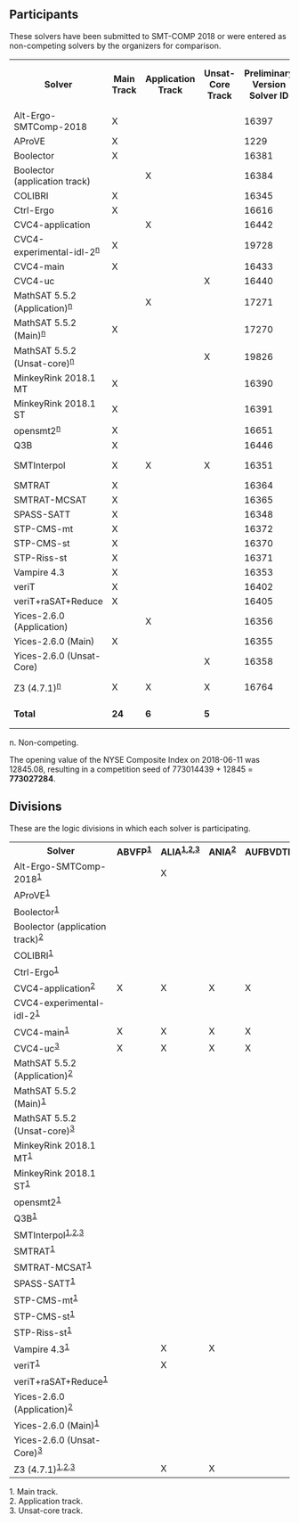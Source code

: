 ## Participants

<p>These solvers have been submitted to SMT-COMP 2018 or were entered
  as non-competing solvers by the organizers for comparison.</p>

<table>
  <tr>
   <th class="center">Solver</th>
   <th class="center">Main Track</th>
   <th class="center">Application Track</th>
   <th class="center">Unsat-Core Track</th>
   <th class="center">Preliminary Version Solver ID</th>
   <th class="center">Final Version Solver ID</th>
   <th class="center">Seed</th>
   <th class="center">System Description</th>
   <th class="center">Contact</th>
  </tr>
  <tr>
   <td>Alt-Ergo-SMTComp-2018</td>
   <td class="center">X</td>
   <td class="center"></td>
   <td class="center"></td>
   <td class="right">16397</td>
   <td class="right">19737</td>
   <td class="right">18</td>
   <td class="right"></td>
   <td class="right">Albin Coquereau (<a href="mailto:coquereau.a@gmail.com">coquereau.a@gmail.com</a>)</td>
  </tr>
  <tr>
   <td>AProVE</td>
   <td class="center">X</td>
   <td class="center"></td>
   <td class="center"></td>
   <td class="right">1229</td>
   <td class="right"></td>
   <td class="right">3945321</td>
   <td class="right"></td>
   <td class="right">Carsten Fuhs (<a href="mailto:carsten@dcs.bbk.ac.uk">carsten@dcs.bbk.ac.uk</a>)</td>
  </tr>
  <tr>
   <td>Boolector</td>
   <td class="center">X</td>
   <td class="center"></td>
   <td class="center"></td>
   <td class="right">16381</td>
   <td class="right">19729</td>
   <td class="right">42</td>
   <td class="right"><a href="system-descriptions/Boolector.pdf">Boolector</a></td>
   <td class="right">Mathias Preiner (<a href="mailto:mathias.preiner@gmail.com">mathias.preiner@gmail.com</a>)</td>
  </tr>
  <tr>
   <td>Boolector (application track)</td>
   <td class="center"></td>
   <td class="center">X</td>
   <td class="center"></td>
   <td class="right">16384</td>
   <td class="right">19730</td>
   <td class="right">42</td>
   <td class="right"><a href="system-descriptions/Boolector.pdf">Boolector</a></td>
   <td class="right">Mathias Preiner (<a href="mailto:mathias.preiner@gmail.com">mathias.preiner@gmail.com</a>)</td>
  </tr>
  <tr>
   <td>COLIBRI</td>
   <td class="center">X</td>
   <td class="center"></td>
   <td class="center"></td>
   <td class="right">16345</td>
   <td class="right">19761</td>
   <td class="right">2187327402</td>
   <td class="right"><a href="system-descriptions/COLIBRI.pdf">COLIBRI</a></td>
   <td class="right">Fran&ccedil;ois Bobot (<a href="mailto:francois.bobot@cea.fr">francois.bobot@cea.fr</a>)</td>
  </tr>
  <tr>
   <td>Ctrl-Ergo</td>
   <td class="center">X</td>
   <td class="center"></td>
   <td class="center"></td>
   <td class="right">16616</td>
   <td class="right">19738</td>
   <td class="right">16</td>
   <td class="right"></td>
   <td class="right">Mohamed Iguernlala (<a href="mailto:iguer.pro@gmail.com">iguer.pro@gmail.com</a>)</td>
  </tr>
  <tr>
   <td>CVC4-application</td>
   <td class="center"></td>
   <td class="center">X</td>
   <td class="center"></td>
   <td class="right">16442</td>
   <td class="right">19756</td>
   <td class="right">1337</td>
   <td class="right"><a href="system-descriptions/CVC4.pdf">CVC4</a></td>
   <td class="right">Andres N&ouml;tzli (<a href="mailto:noetzli@stanford.edu">noetzli@stanford.edu</a>)</td>
  </tr>
  <tr class="non-competing-grey">
   <td>CVC4-experimental-idl-2<sup><a href="#fnn">n</a></sup></td>
   <td class="center">X</td>
   <td class="center"></td>
   <td class="center"></td>
   <td class="right">19728</td>
   <td class="right"></td>
   <td class="right">&mdash;</td>
   <td class="right"><a href="system-descriptions/CVC4.pdf">CVC4</a></td>
   <td class="right">Duligur Ibeling (<a href="mailto:duligur@gmail.com">duligur@gmail.com</a>)</td>
  </tr>
  <tr>
   <td>CVC4-main</td>
   <td class="center">X</td>
   <td class="center"></td>
   <td class="center"></td>
   <td class="right">16433</td>
   <td class="right">19757</td>
   <td class="right">1337</td>
   <td class="right"><a href="system-descriptions/CVC4.pdf">CVC4</a></td>
   <td class="right">Andres N&ouml;tzli (<a href="mailto:noetzli@stanford.edu">noetzli@stanford.edu</a>)</td>
  </tr>
  <tr>
   <td>CVC4-uc</td>
   <td class="center"></td>
   <td class="center"></td>
   <td class="center">X</td>
   <td class="right">16440</td>
   <td class="right">19758</td>
   <td class="right">1337</td>
   <td class="right"><a href="system-descriptions/CVC4.pdf">CVC4</a></td>
   <td class="right">Andres N&ouml;tzli (<a href="mailto:noetzli@stanford.edu">noetzli@stanford.edu</a>)</td>
  </tr>
  <tr class="non-competing-grey">
   <td>MathSAT 5.5.2 (Application)<sup><a href="#fnn">n</a></sup></td>
   <td class="center"></td>
   <td class="center">X</td>
   <td class="center"></td>
   <td class="right">17271</td>
   <td class="right"></td>
   <td class="right">&mdash;</td>
   <td class="right"></td>
   <td class="right"><a href="http://mathsat.fbk.eu/download.php?file=mathsat-5.5.2-linux-x86_64.tar.gz">http://mathsat.fbk.eu/download.php?file=mathsat-5.5.2-linux-x86_64.tar.gz</a></td>
  </tr>
  <tr class="non-competing-grey">
   <td>MathSAT 5.5.2 (Main)<sup><a href="#fnn">n</a></sup></td>
   <td class="center">X</td>
   <td class="center"></td>
   <td class="center"></td>
   <td class="right">17270</td>
   <td class="right"></td>
   <td class="right">&mdash;</td>
   <td class="right"></td>
   <td class="right"><a href="http://mathsat.fbk.eu/download.php?file=mathsat-5.5.2-linux-x86_64.tar.gz">http://mathsat.fbk.eu/download.php?file=mathsat-5.5.2-linux-x86_64.tar.gz</a></td>
  </tr>
  <tr class="non-competing-grey">
   <td>MathSAT 5.5.2 (Unsat-core)<sup><a href="#fnn">n</a></sup></td>
   <td class="center"></td>
   <td class="center"></td>
   <td class="center">X</td>
   <td class="right">19826</td>
   <td class="right"></td>
   <td class="right">&mdash;</td>
   <td class="right"></td>
   <td class="right"><a href="http://mathsat.fbk.eu/download.php?file=mathsat-5.5.2-linux-x86_64.tar.gz">http://mathsat.fbk.eu/download.php?file=mathsat-5.5.2-linux-x86_64.tar.gz</a></td>
  </tr>
  <tr>
   <td>MinkeyRink 2018.1 MT</td>
   <td class="center">X</td>
   <td class="center"></td>
   <td class="center"></td>
   <td class="right">16390</td>
   <td class="right">19683</td>
   <td class="right">24234</td>
   <td class="right"></td>
   <td class="right">Trevor Hansen (<a href="mailto:trev_Abroad@yahoo.com">trev_Abroad@yahoo.com</a>)</td>
  </tr>
  <tr>
   <td>MinkeyRink 2018.1 ST</td>
   <td class="center">X</td>
   <td class="center"></td>
   <td class="center"></td>
   <td class="right">16391</td>
   <td class="right">19684</td>
   <td class="right">325559</td>
   <td class="right"></td>
   <td class="right">Trevor Hansen (<a href="mailto:trev_Abroad@yahoo.com">trev_Abroad@yahoo.com</a>)</td>
  </tr>
  <tr class="non-competing-grey">
   <td>opensmt2<sup><a href="#fnn">n</a></sup></td>
   <td class="center">X</td>
   <td class="center"></td>
   <td class="center"></td>
   <td class="right">16651</td>
   <td class="right">19938</td>
   <td class="right">&mdash;</td>
   <td class="right"></td>
   <td class="right">Antti Hyv&auml;rinen (<a href="mailto:antti.hyvarinen@gmail.com">antti.hyvarinen@gmail.com</a>)</td>
  </tr>
  <tr>
   <td>Q3B</td>
   <td class="center">X</td>
   <td class="center"></td>
   <td class="center"></td>
   <td class="right">16446</td>
   <td class="right">19702</td>
   <td class="right">8027210</td>
   <td class="right"></td>
   <td class="right">Martin Jonas (<a href="mailto:martin.jonas@mail.muni.cz">martin.jonas@mail.muni.cz</a>)</td>
  </tr>
  <tr>
   <td>SMTInterpol</td>
   <td class="center">X</td>
   <td class="center">X</td>
   <td class="center">X</td>
   <td class="right">16351</td>
   <td class="right"></td>
   <td class="right">716484617</td>
   <td class="right"><a href="system-descriptions/SMTInterpol.pdf">SMTInterpol</a></td>
   <td class="right">Jochen Hoenicke (<a href="mailto:hoenicke@informatik.uni-freiburg.de">hoenicke@informatik.uni-freiburg.de</a>)</td>
  </tr>
  <tr>
   <td>SMTRAT</td>
   <td class="center">X</td>
   <td class="center"></td>
   <td class="center"></td>
   <td class="right">16364</td>
   <td class="right">19694</td>
   <td class="right">12345</td>
   <td class="right"><a href="system-descriptions/SMTRAT.pdf">SMTRAT</a></td>
   <td class="right">Gereon Kremer (<a href="mailto:gereon.kremer@cs.rwth-aachen.de">gereon.kremer@cs.rwth-aachen.de</a>)</td>
  </tr>
  <tr>
   <td>SMTRAT-MCSAT</td>
   <td class="center">X</td>
   <td class="center"></td>
   <td class="center"></td>
   <td class="right">16365</td>
   <td class="right">19631</td>
   <td class="right">12345</td>
   <td class="right"><a href="system-descriptions/SMTRAT.pdf">SMTRAT</a></td>
   <td class="right">Gereon Kremer (<a href="mailto:gereon.kremer@cs.rwth-aachen.de">gereon.kremer@cs.rwth-aachen.de</a>)</td>
  </tr>
  <tr>
   <td>SPASS-SATT</td>
   <td class="center">X</td>
   <td class="center"></td>
   <td class="center"></td>
   <td class="right">16348</td>
   <td class="right">19632</td>
   <td class="right">42</td>
   <td class="right"></td>
   <td class="right">Martin Bromberger (<a href="mailto:mbromber@mpi-inf.mpg.de">mbromber@mpi-inf.mpg.de</a>)</td>
  </tr>
  <tr>
   <td>STP-CMS-mt</td>
   <td class="center">X</td>
   <td class="center"></td>
   <td class="center"></td>
   <td class="right">16372</td>
   <td class="right">19624</td>
   <td class="right">2015</td>
   <td class="right"><a href="system-descriptions/STP.pdf">STP</a></td>
   <td class="right">Norbert Manthey (<a href="mailto:nmanthey@conp-solutions.com">nmanthey@conp-solutions.com</a>)</td>
  </tr>
  <tr>
   <td>STP-CMS-st</td>
   <td class="center">X</td>
   <td class="center"></td>
   <td class="center"></td>
   <td class="right">16370</td>
   <td class="right">19622</td>
   <td class="right">5</td>
   <td class="right"><a href="system-descriptions/STP.pdf">STP</a></td>
   <td class="right">Norbert Manthey (<a href="mailto:nmanthey@conp-solutions.com">nmanthey@conp-solutions.com</a>)</td>
  </tr>
  <tr>
   <td>STP-Riss-st</td>
   <td class="center">X</td>
   <td class="center"></td>
   <td class="center"></td>
   <td class="right">16371</td>
   <td class="right">19623</td>
   <td class="right">3</td>
   <td class="right"><a href="system-descriptions/STP.pdf">STP</a></td>
   <td class="right">Norbert Manthey (<a href="mailto:nmanthey@conp-solutions.com">nmanthey@conp-solutions.com</a>)</td>
  </tr>
  <tr>
   <td>Vampire 4.3</td>
   <td class="center">X</td>
   <td class="center"></td>
   <td class="center"></td>
   <td class="right">16353</td>
   <td class="right">19759</td>
   <td class="right">86</td>
   <td class="right"></td>
   <td class="right">Giles Reger (<a href="mailto:giles.reger@manchester.ac.uk">giles.reger@manchester.ac.uk</a>)</td>
  </tr>
  <tr>
   <td>veriT</td>
   <td class="center">X</td>
   <td class="center"></td>
   <td class="center"></td>
   <td class="right">16402</td>
   <td class="right">19742</td>
   <td class="right">60408</td>
   <td class="right"><a href="system-descriptions/veriT.pdf">veriT</a></td>
   <td class="right">Hans-J&ouml;rg Schurr (<a href="mailto:hans-jorg.schurr@inria.fr">hans-jorg.schurr@inria.fr</a>)</td>
  </tr>
  <tr>
   <td>veriT+raSAT+Reduce</td>
   <td class="center">X</td>
   <td class="center"></td>
   <td class="center"></td>
   <td class="right">16405</td>
   <td class="right">19733</td>
   <td class="right">3500782</td>
   <td class="right"><a href="system-descriptions/veriT+raSAT+Reduce.pdf">veriT+raSAT+Reduce</a></td>
   <td class="right">Hans-J&ouml;rg Schurr (<a href="mailto:hans-jorg.schurr@inria.fr">hans-jorg.schurr@inria.fr</a>)</td>
  </tr>
  <tr>
   <td>Yices-2.6.0 (Application)</td>
   <td class="center"></td>
   <td class="center">X</td>
   <td class="center"></td>
   <td class="right">16356</td>
   <td class="right">19740</td>
   <td class="right">258528</td>
   <td class="right"></td>
   <td class="right">Bruno Dutertre (<a href="mailto:Bruno.Dutertre@sri.com">Bruno.Dutertre@sri.com</a>)</td>
  </tr>
  <tr>
   <td>Yices-2.6.0 (Main)</td>
   <td class="center">X</td>
   <td class="center"></td>
   <td class="center"></td>
   <td class="right">16355</td>
   <td class="right">19739</td>
   <td class="right">256528</td>
   <td class="right"></td>
   <td class="right">Bruno Dutertre (<a href="mailto:Bruno.Dutertre@sri.com">Bruno.Dutertre@sri.com</a>)</td>
  </tr>
  <tr>
   <td>Yices-2.6.0 (Unsat-Core)</td>
   <td class="center"></td>
   <td class="center"></td>
   <td class="center">X</td>
   <td class="right">16358</td>
   <td class="right">19741</td>
   <td class="right">256528</td>
   <td class="right"></td>
   <td class="right">Bruno Dutertre (<a href="mailto:Bruno.Dutertre@sri.com">Bruno.Dutertre@sri.com</a>)</td>
  </tr>
  <tr class="non-competing-grey">
   <td>Z3 (4.7.1)<sup><a href="#fnn">n</a></sup></td>
   <td class="center">X</td>
   <td class="center">X</td>
   <td class="center">X</td>
   <td class="right">16764</td>
   <td class="right"></td>
   <td class="right">&mdash;</td>
   <td class="right"></td>
   <td class="right"><a href="https://github.com/Z3Prover/z3/releases/download/z3-4.7.1/z3-4.7.1.tar.gz">https://github.com/Z3Prover/z3/releases/download/z3-4.7.1/z3-4.7.1.tar.gz</a></td>
  </tr>
  <tr class="total">
   <td><b>Total</b></td>
   <td class="center"><b>24</b></td>
   <td class="center"><b>6</b></td>
   <td class="center"><b>5</b></td>
   <td class="right"></td>
   <td class="right"></td>
   <td class="right"><b>773014439</b> (mod 2<sup>30</sup>)</td>
   <td class="right"></td>
   <td class="right"></td>
  </tr>
</table>

<p>
  <span id="fnn">
    n. Non-competing.
  </span>
</p>

<p>The opening value of the NYSE Composite Index on 2018-06-11 was 12845.08, resulting in a competition seed of 773014439 + 12845 = <b>773027284</b>.</p>

<h2>Divisions</h2>

<p>These are the logic divisions in which each solver is participating.</p>

<table>
  <tr class="center">
    <th>Solver</th>
    <th>ABVFP<sup><a href="#fn1">1</a></sup></th>
    <th>ALIA<sup><a href="#fn1">1</a>,<a href="#fn2">2</a>,<a href="#fn3">3</a></sup></th>
    <th>ANIA<sup><a href="#fn2">2</a></sup></th>
    <th>AUFBVDTLIA<sup><a href="#fn1">1</a>,<a href="#fn3">3</a></sup></th>
    <th>AUFDTLIA<sup><a href="#fn1">1</a></sup></th>
    <th>AUFLIA<sup><a href="#fn1">1</a>,<a href="#fn3">3</a></sup></th>
    <th>AUFLIRA<sup><a href="#fn1">1</a>,<a href="#fn3">3</a></sup></th>
    <th>AUFNIRA<sup><a href="#fn1">1</a>,<a href="#fn2">2</a>,<a href="#fn3">3</a></sup></th>
    <th>BV<sup><a href="#fn1">1</a>,<a href="#fn2">2</a>,<a href="#fn3">3</a></sup></th>
    <th>BVFP<sup><a href="#fn1">1</a></sup></th>
    <th>FP<sup><a href="#fn1">1</a></sup></th>
    <th>LIA<sup><a href="#fn1">1</a>,<a href="#fn2">2</a>,<a href="#fn3">3</a></sup></th>
    <th>LRA<sup><a href="#fn1">1</a>,<a href="#fn3">3</a></sup></th>
    <th>NIA<sup><a href="#fn1">1</a>,<a href="#fn3">3</a></sup></th>
    <th>NRA<sup><a href="#fn1">1</a>,<a href="#fn3">3</a></sup></th>
    <th>QF_ABV<sup><a href="#fn1">1</a>,<a href="#fn2">2</a>,<a href="#fn3">3</a></sup></th>
    <th>QF_ABVFP<sup><a href="#fn1">1</a>,<a href="#fn3">3</a></sup></th>
    <th>QF_ALIA<sup><a href="#fn1">1</a>,<a href="#fn2">2</a>,<a href="#fn3">3</a></sup></th>
    <th>QF_ANIA<sup><a href="#fn1">1</a>,<a href="#fn2">2</a>,<a href="#fn3">3</a></sup></th>
    <th>QF_AUFBV<sup><a href="#fn1">1</a>,<a href="#fn2">2</a>,<a href="#fn3">3</a></sup></th>
    <th>QF_AUFLIA<sup><a href="#fn1">1</a>,<a href="#fn2">2</a>,<a href="#fn3">3</a></sup></th>
    <th>QF_AUFNIA<sup><a href="#fn1">1</a>,<a href="#fn3">3</a></sup></th>
    <th>QF_AX<sup><a href="#fn1">1</a>,<a href="#fn3">3</a></sup></th>
    <th>QF_BV<sup><a href="#fn1">1</a>,<a href="#fn2">2</a>,<a href="#fn3">3</a></sup></th>
    <th>QF_BVFP<sup><a href="#fn1">1</a>,<a href="#fn2">2</a>,<a href="#fn3">3</a></sup></th>
    <th>QF_DT<sup><a href="#fn1">1</a>,<a href="#fn3">3</a></sup></th>
    <th>QF_FP<sup><a href="#fn1">1</a>,<a href="#fn2">2</a>,<a href="#fn3">3</a></sup></th>
    <th>QF_IDL<sup><a href="#fn1">1</a>,<a href="#fn3">3</a></sup></th>
    <th>QF_LIA<sup><a href="#fn1">1</a>,<a href="#fn2">2</a>,<a href="#fn3">3</a></sup></th>
    <th>QF_LIRA<sup><a href="#fn1">1</a>,<a href="#fn3">3</a></sup></th>
    <th>QF_LRA<sup><a href="#fn1">1</a>,<a href="#fn2">2</a>,<a href="#fn3">3</a></sup></th>
    <th>QF_NIA<sup><a href="#fn1">1</a>,<a href="#fn2">2</a>,<a href="#fn3">3</a></sup></th>
    <th>QF_NIRA<sup><a href="#fn1">1</a>,<a href="#fn3">3</a></sup></th>
    <th>QF_NRA<sup><a href="#fn1">1</a>,<a href="#fn3">3</a></sup></th>
    <th>QF_RDL<sup><a href="#fn1">1</a>,<a href="#fn3">3</a></sup></th>
    <th>QF_SLIA<sup><a href="#fn1">1</a></sup></th>
    <th>QF_UF<sup><a href="#fn1">1</a>,<a href="#fn3">3</a></sup></th>
    <th>QF_UFBV<sup><a href="#fn1">1</a>,<a href="#fn2">2</a>,<a href="#fn3">3</a></sup></th>
    <th>QF_UFIDL<sup><a href="#fn1">1</a>,<a href="#fn3">3</a></sup></th>
    <th>QF_UFLIA<sup><a href="#fn1">1</a>,<a href="#fn2">2</a>,<a href="#fn3">3</a></sup></th>
    <th>QF_UFLRA<sup><a href="#fn1">1</a>,<a href="#fn2">2</a>,<a href="#fn3">3</a></sup></th>
    <th>QF_UFNIA<sup><a href="#fn1">1</a>,<a href="#fn2">2</a>,<a href="#fn3">3</a></sup></th>
    <th>QF_UFNRA<sup><a href="#fn1">1</a>,<a href="#fn3">3</a></sup></th>
    <th>UF<sup><a href="#fn1">1</a>,<a href="#fn3">3</a></sup></th>
    <th>UFBV<sup><a href="#fn1">1</a>,<a href="#fn3">3</a></sup></th>
    <th>UFDT<sup><a href="#fn1">1</a>,<a href="#fn3">3</a></sup></th>
    <th>UFDTLIA<sup><a href="#fn1">1</a></sup></th>
    <th>UFIDL<sup><a href="#fn1">1</a>,<a href="#fn3">3</a></sup></th>
    <th>UFLIA<sup><a href="#fn1">1</a>,<a href="#fn3">3</a></sup></th>
    <th>UFLRA<sup><a href="#fn1">1</a>,<a href="#fn2">2</a>,<a href="#fn3">3</a></sup></th>
    <th>UFNIA<sup><a href="#fn1">1</a>,<a href="#fn3">3</a></sup></th>
  </tr>
  <tr class="center">
    <td class="left">Alt-Ergo-SMTComp-2018<sup><a href="#fn1">1</a></sup></td>
    <td></td>
    <td>X</td>
    <td></td>
    <td></td>
    <td></td>
    <td>X</td>
    <td>X</td>
    <td>X</td>
    <td></td>
    <td></td>
    <td></td>
    <td></td>
    <td></td>
    <td></td>
    <td></td>
    <td></td>
    <td></td>
    <td></td>
    <td></td>
    <td></td>
    <td></td>
    <td></td>
    <td></td>
    <td></td>
    <td></td>
    <td></td>
    <td></td>
    <td></td>
    <td></td>
    <td></td>
    <td></td>
    <td></td>
    <td></td>
    <td></td>
    <td></td>
    <td></td>
    <td></td>
    <td></td>
    <td></td>
    <td></td>
    <td></td>
    <td></td>
    <td></td>
    <td></td>
    <td></td>
    <td></td>
    <td></td>
    <td></td>
    <td></td>
    <td></td>
    <td></td>
  </tr>
  <tr class="center">
    <td class="left">AProVE<sup><a href="#fn1">1</a></sup></td>
    <td></td>
    <td></td>
    <td></td>
    <td></td>
    <td></td>
    <td></td>
    <td></td>
    <td></td>
    <td></td>
    <td></td>
    <td></td>
    <td></td>
    <td></td>
    <td></td>
    <td></td>
    <td></td>
    <td></td>
    <td></td>
    <td></td>
    <td></td>
    <td></td>
    <td></td>
    <td></td>
    <td></td>
    <td></td>
    <td></td>
    <td></td>
    <td></td>
    <td></td>
    <td></td>
    <td></td>
    <td>X</td>
    <td></td>
    <td></td>
    <td></td>
    <td></td>
    <td></td>
    <td></td>
    <td></td>
    <td></td>
    <td></td>
    <td></td>
    <td></td>
    <td></td>
    <td></td>
    <td></td>
    <td></td>
    <td></td>
    <td></td>
    <td></td>
    <td></td>
  </tr>
  <tr class="center">
    <td class="left">Boolector<sup><a href="#fn1">1</a></sup></td>
    <td></td>
    <td></td>
    <td></td>
    <td></td>
    <td></td>
    <td></td>
    <td></td>
    <td></td>
    <td>X</td>
    <td></td>
    <td></td>
    <td></td>
    <td></td>
    <td></td>
    <td></td>
    <td>X</td>
    <td></td>
    <td></td>
    <td></td>
    <td>X</td>
    <td></td>
    <td></td>
    <td></td>
    <td>X</td>
    <td></td>
    <td></td>
    <td></td>
    <td></td>
    <td></td>
    <td></td>
    <td></td>
    <td></td>
    <td></td>
    <td></td>
    <td></td>
    <td></td>
    <td></td>
    <td>X</td>
    <td></td>
    <td></td>
    <td></td>
    <td></td>
    <td></td>
    <td></td>
    <td></td>
    <td></td>
    <td></td>
    <td></td>
    <td></td>
    <td></td>
    <td></td>
  </tr>
  <tr class="center">
    <td class="left">Boolector (application track)<sup><a href="#fn2">2</a></sup></td>
    <td></td>
    <td></td>
    <td></td>
    <td></td>
    <td></td>
    <td></td>
    <td></td>
    <td></td>
    <td></td>
    <td></td>
    <td></td>
    <td></td>
    <td></td>
    <td></td>
    <td></td>
    <td>X</td>
    <td></td>
    <td></td>
    <td></td>
    <td></td>
    <td></td>
    <td></td>
    <td></td>
    <td>X</td>
    <td></td>
    <td></td>
    <td></td>
    <td></td>
    <td></td>
    <td></td>
    <td></td>
    <td></td>
    <td></td>
    <td></td>
    <td></td>
    <td></td>
    <td></td>
    <td>X</td>
    <td></td>
    <td></td>
    <td></td>
    <td></td>
    <td></td>
    <td></td>
    <td></td>
    <td></td>
    <td></td>
    <td></td>
    <td></td>
    <td></td>
    <td></td>
  </tr>
  <tr class="center">
    <td class="left">COLIBRI<sup><a href="#fn1">1</a></sup></td>
    <td></td>
    <td></td>
    <td></td>
    <td></td>
    <td></td>
    <td></td>
    <td></td>
    <td></td>
    <td></td>
    <td></td>
    <td></td>
    <td></td>
    <td></td>
    <td></td>
    <td></td>
    <td></td>
    <td>X</td>
    <td></td>
    <td></td>
    <td></td>
    <td></td>
    <td></td>
    <td></td>
    <td></td>
    <td>X</td>
    <td></td>
    <td>X</td>
    <td></td>
    <td></td>
    <td></td>
    <td></td>
    <td></td>
    <td></td>
    <td></td>
    <td></td>
    <td></td>
    <td></td>
    <td></td>
    <td></td>
    <td></td>
    <td></td>
    <td></td>
    <td></td>
    <td></td>
    <td></td>
    <td></td>
    <td></td>
    <td></td>
    <td></td>
    <td></td>
    <td></td>
  </tr>
  <tr class="center">
    <td class="left">Ctrl-Ergo<sup><a href="#fn1">1</a></sup></td>
    <td></td>
    <td></td>
    <td></td>
    <td></td>
    <td></td>
    <td></td>
    <td></td>
    <td></td>
    <td></td>
    <td></td>
    <td></td>
    <td></td>
    <td></td>
    <td></td>
    <td></td>
    <td></td>
    <td></td>
    <td></td>
    <td></td>
    <td></td>
    <td></td>
    <td></td>
    <td></td>
    <td></td>
    <td></td>
    <td></td>
    <td></td>
    <td></td>
    <td>X</td>
    <td></td>
    <td>X</td>
    <td></td>
    <td></td>
    <td></td>
    <td></td>
    <td></td>
    <td></td>
    <td></td>
    <td></td>
    <td></td>
    <td></td>
    <td></td>
    <td></td>
    <td></td>
    <td></td>
    <td></td>
    <td></td>
    <td></td>
    <td></td>
    <td></td>
    <td></td>
  </tr>
  <tr class="center">
    <td class="left">CVC4-application<sup><a href="#fn2">2</a></sup></td>
    <td>X</td>
    <td>X</td>
    <td>X</td>
    <td>X</td>
    <td>X</td>
    <td>X</td>
    <td>X</td>
    <td>X</td>
    <td>X</td>
    <td>X</td>
    <td>X</td>
    <td>X</td>
    <td>X</td>
    <td>X</td>
    <td>X</td>
    <td>X</td>
    <td>X</td>
    <td>X</td>
    <td>X</td>
    <td>X</td>
    <td>X</td>
    <td>X</td>
    <td>X</td>
    <td>X</td>
    <td>X</td>
    <td>X</td>
    <td>X</td>
    <td>X</td>
    <td>X</td>
    <td>X</td>
    <td>X</td>
    <td>X</td>
    <td>X</td>
    <td>X</td>
    <td>X</td>
    <td>X</td>
    <td>X</td>
    <td>X</td>
    <td>X</td>
    <td>X</td>
    <td>X</td>
    <td>X</td>
    <td>X</td>
    <td>X</td>
    <td>X</td>
    <td>X</td>
    <td>X</td>
    <td>X</td>
    <td>X</td>
    <td>X</td>
    <td>X</td>
  </tr>
  <tr class="center">
    <td class="left">CVC4-experimental-idl-2<sup><a href="#fn1">1</a></sup></td>
    <td></td>
    <td></td>
    <td></td>
    <td></td>
    <td></td>
    <td></td>
    <td></td>
    <td></td>
    <td></td>
    <td></td>
    <td></td>
    <td></td>
    <td></td>
    <td></td>
    <td></td>
    <td></td>
    <td></td>
    <td></td>
    <td></td>
    <td></td>
    <td></td>
    <td></td>
    <td></td>
    <td></td>
    <td></td>
    <td></td>
    <td></td>
    <td>X</td>
    <td></td>
    <td></td>
    <td></td>
    <td></td>
    <td></td>
    <td></td>
    <td></td>
    <td></td>
    <td></td>
    <td></td>
    <td></td>
    <td></td>
    <td></td>
    <td></td>
    <td></td>
    <td></td>
    <td></td>
    <td></td>
    <td></td>
    <td></td>
    <td></td>
    <td></td>
    <td></td>
  </tr>
  <tr class="center">
    <td class="left">CVC4-main<sup><a href="#fn1">1</a></sup></td>
    <td>X</td>
    <td>X</td>
    <td>X</td>
    <td>X</td>
    <td>X</td>
    <td>X</td>
    <td>X</td>
    <td>X</td>
    <td>X</td>
    <td>X</td>
    <td>X</td>
    <td>X</td>
    <td>X</td>
    <td>X</td>
    <td>X</td>
    <td>X</td>
    <td>X</td>
    <td>X</td>
    <td>X</td>
    <td>X</td>
    <td>X</td>
    <td>X</td>
    <td>X</td>
    <td>X</td>
    <td>X</td>
    <td>X</td>
    <td>X</td>
    <td>X</td>
    <td>X</td>
    <td>X</td>
    <td>X</td>
    <td>X</td>
    <td>X</td>
    <td>X</td>
    <td>X</td>
    <td>X</td>
    <td>X</td>
    <td>X</td>
    <td>X</td>
    <td>X</td>
    <td>X</td>
    <td>X</td>
    <td>X</td>
    <td>X</td>
    <td>X</td>
    <td>X</td>
    <td>X</td>
    <td>X</td>
    <td>X</td>
    <td>X</td>
    <td>X</td>
  </tr>
  <tr class="center">
    <td class="left">CVC4-uc<sup><a href="#fn3">3</a></sup></td>
    <td>X</td>
    <td>X</td>
    <td>X</td>
    <td>X</td>
    <td>X</td>
    <td>X</td>
    <td>X</td>
    <td>X</td>
    <td>X</td>
    <td>X</td>
    <td>X</td>
    <td>X</td>
    <td>X</td>
    <td>X</td>
    <td>X</td>
    <td>X</td>
    <td>X</td>
    <td>X</td>
    <td>X</td>
    <td>X</td>
    <td>X</td>
    <td>X</td>
    <td>X</td>
    <td>X</td>
    <td>X</td>
    <td>X</td>
    <td>X</td>
    <td>X</td>
    <td>X</td>
    <td>X</td>
    <td>X</td>
    <td>X</td>
    <td>X</td>
    <td>X</td>
    <td>X</td>
    <td>X</td>
    <td>X</td>
    <td>X</td>
    <td>X</td>
    <td>X</td>
    <td>X</td>
    <td>X</td>
    <td>X</td>
    <td>X</td>
    <td>X</td>
    <td>X</td>
    <td>X</td>
    <td>X</td>
    <td>X</td>
    <td>X</td>
    <td>X</td>
  </tr>
  <tr class="center">
    <td class="left">MathSAT 5.5.2 (Application)<sup><a href="#fn2">2</a></sup></td>
    <td></td>
    <td></td>
    <td></td>
    <td></td>
    <td></td>
    <td></td>
    <td></td>
    <td></td>
    <td></td>
    <td></td>
    <td></td>
    <td></td>
    <td></td>
    <td></td>
    <td></td>
    <td></td>
    <td></td>
    <td>X</td>
    <td></td>
    <td></td>
    <td>X</td>
    <td></td>
    <td></td>
    <td>X</td>
    <td></td>
    <td></td>
    <td></td>
    <td>X</td>
    <td>X</td>
    <td></td>
    <td>X</td>
    <td></td>
    <td></td>
    <td></td>
    <td>X</td>
    <td></td>
    <td></td>
    <td></td>
    <td>X</td>
    <td>X</td>
    <td>X</td>
    <td></td>
    <td></td>
    <td></td>
    <td></td>
    <td></td>
    <td></td>
    <td></td>
    <td></td>
    <td></td>
    <td></td>
  </tr>
  <tr class="center">
    <td class="left">MathSAT 5.5.2 (Main)<sup><a href="#fn1">1</a></sup></td>
    <td></td>
    <td></td>
    <td></td>
    <td></td>
    <td></td>
    <td></td>
    <td></td>
    <td></td>
    <td></td>
    <td></td>
    <td></td>
    <td></td>
    <td></td>
    <td></td>
    <td></td>
    <td>X</td>
    <td></td>
    <td>X</td>
    <td></td>
    <td>X</td>
    <td>X</td>
    <td></td>
    <td>X</td>
    <td>X</td>
    <td></td>
    <td></td>
    <td></td>
    <td>X</td>
    <td>X</td>
    <td></td>
    <td>X</td>
    <td></td>
    <td></td>
    <td></td>
    <td>X</td>
    <td></td>
    <td>X</td>
    <td>X</td>
    <td>X</td>
    <td>X</td>
    <td>X</td>
    <td></td>
    <td></td>
    <td></td>
    <td></td>
    <td></td>
    <td></td>
    <td></td>
    <td></td>
    <td></td>
    <td></td>
  </tr>
  <tr class="center">
    <td class="left">MathSAT 5.5.2 (Unsat-core)<sup><a href="#fn3">3</a></sup></td>
    <td></td>
    <td></td>
    <td></td>
    <td></td>
    <td></td>
    <td></td>
    <td></td>
    <td></td>
    <td></td>
    <td></td>
    <td></td>
    <td></td>
    <td></td>
    <td></td>
    <td></td>
    <td>X</td>
    <td></td>
    <td>X</td>
    <td></td>
    <td>X</td>
    <td>X</td>
    <td></td>
    <td>X</td>
    <td>X</td>
    <td></td>
    <td></td>
    <td></td>
    <td>X</td>
    <td>X</td>
    <td></td>
    <td>X</td>
    <td></td>
    <td></td>
    <td></td>
    <td>X</td>
    <td></td>
    <td>X</td>
    <td>X</td>
    <td>X</td>
    <td>X</td>
    <td>X</td>
    <td></td>
    <td></td>
    <td></td>
    <td></td>
    <td></td>
    <td></td>
    <td></td>
    <td></td>
    <td></td>
    <td></td>
  </tr>
  <tr class="center">
    <td class="left">MinkeyRink 2018.1 MT<sup><a href="#fn1">1</a></sup></td>
    <td></td>
    <td></td>
    <td></td>
    <td></td>
    <td></td>
    <td></td>
    <td></td>
    <td></td>
    <td></td>
    <td></td>
    <td></td>
    <td></td>
    <td></td>
    <td></td>
    <td></td>
    <td></td>
    <td></td>
    <td></td>
    <td></td>
    <td></td>
    <td></td>
    <td></td>
    <td></td>
    <td>X</td>
    <td></td>
    <td></td>
    <td></td>
    <td></td>
    <td></td>
    <td></td>
    <td></td>
    <td></td>
    <td></td>
    <td></td>
    <td></td>
    <td></td>
    <td></td>
    <td></td>
    <td></td>
    <td></td>
    <td></td>
    <td></td>
    <td></td>
    <td></td>
    <td></td>
    <td></td>
    <td></td>
    <td></td>
    <td></td>
    <td></td>
    <td></td>
  </tr>
  <tr class="center">
    <td class="left">MinkeyRink 2018.1 ST<sup><a href="#fn1">1</a></sup></td>
    <td></td>
    <td></td>
    <td></td>
    <td></td>
    <td></td>
    <td></td>
    <td></td>
    <td></td>
    <td></td>
    <td></td>
    <td></td>
    <td></td>
    <td></td>
    <td></td>
    <td></td>
    <td></td>
    <td></td>
    <td></td>
    <td></td>
    <td></td>
    <td></td>
    <td></td>
    <td></td>
    <td>X</td>
    <td></td>
    <td></td>
    <td></td>
    <td></td>
    <td></td>
    <td></td>
    <td></td>
    <td></td>
    <td></td>
    <td></td>
    <td></td>
    <td></td>
    <td></td>
    <td></td>
    <td></td>
    <td></td>
    <td></td>
    <td></td>
    <td></td>
    <td></td>
    <td></td>
    <td></td>
    <td></td>
    <td></td>
    <td></td>
    <td></td>
    <td></td>
  </tr>
  <tr class="center">
    <td class="left">opensmt2<sup><a href="#fn1">1</a></sup></td>
    <td></td>
    <td></td>
    <td></td>
    <td></td>
    <td></td>
    <td></td>
    <td></td>
    <td></td>
    <td></td>
    <td></td>
    <td></td>
    <td></td>
    <td></td>
    <td></td>
    <td></td>
    <td></td>
    <td></td>
    <td></td>
    <td></td>
    <td></td>
    <td></td>
    <td></td>
    <td></td>
    <td></td>
    <td></td>
    <td></td>
    <td></td>
    <td></td>
    <td></td>
    <td></td>
    <td>X</td>
    <td></td>
    <td></td>
    <td></td>
    <td>X</td>
    <td></td>
    <td>X</td>
    <td></td>
    <td></td>
    <td></td>
    <td></td>
    <td></td>
    <td></td>
    <td></td>
    <td></td>
    <td></td>
    <td></td>
    <td></td>
    <td></td>
    <td></td>
    <td></td>
  </tr>
  <tr class="center">
    <td class="left">Q3B<sup><a href="#fn1">1</a></sup></td>
    <td></td>
    <td></td>
    <td></td>
    <td></td>
    <td></td>
    <td></td>
    <td></td>
    <td></td>
    <td>X</td>
    <td></td>
    <td></td>
    <td></td>
    <td></td>
    <td></td>
    <td></td>
    <td></td>
    <td></td>
    <td></td>
    <td></td>
    <td></td>
    <td></td>
    <td></td>
    <td></td>
    <td></td>
    <td></td>
    <td></td>
    <td></td>
    <td></td>
    <td></td>
    <td></td>
    <td></td>
    <td></td>
    <td></td>
    <td></td>
    <td></td>
    <td></td>
    <td></td>
    <td></td>
    <td></td>
    <td></td>
    <td></td>
    <td></td>
    <td></td>
    <td></td>
    <td></td>
    <td></td>
    <td></td>
    <td></td>
    <td></td>
    <td></td>
    <td></td>
  </tr>
  <tr class="center">
    <td class="left">SMTInterpol<sup><a href="#fn1">1</a>,<a href="#fn2">2</a>,<a href="#fn3">3</a></sup></td>
    <td></td>
    <td></td>
    <td></td>
    <td></td>
    <td></td>
    <td></td>
    <td></td>
    <td></td>
    <td></td>
    <td></td>
    <td></td>
    <td></td>
    <td></td>
    <td></td>
    <td></td>
    <td></td>
    <td></td>
    <td>X</td>
    <td></td>
    <td></td>
    <td>X</td>
    <td></td>
    <td>X</td>
    <td></td>
    <td></td>
    <td></td>
    <td></td>
    <td>X</td>
    <td>X</td>
    <td>X</td>
    <td>X</td>
    <td></td>
    <td></td>
    <td></td>
    <td>X</td>
    <td></td>
    <td>X</td>
    <td></td>
    <td>X</td>
    <td>X</td>
    <td>X</td>
    <td></td>
    <td></td>
    <td></td>
    <td></td>
    <td></td>
    <td></td>
    <td></td>
    <td></td>
    <td></td>
    <td></td>
  </tr>
  <tr class="center">
    <td class="left">SMTRAT<sup><a href="#fn1">1</a></sup></td>
    <td></td>
    <td></td>
    <td></td>
    <td></td>
    <td></td>
    <td></td>
    <td></td>
    <td></td>
    <td></td>
    <td></td>
    <td></td>
    <td></td>
    <td></td>
    <td></td>
    <td></td>
    <td></td>
    <td></td>
    <td></td>
    <td></td>
    <td></td>
    <td></td>
    <td></td>
    <td></td>
    <td></td>
    <td></td>
    <td></td>
    <td></td>
    <td>X</td>
    <td>X</td>
    <td>X</td>
    <td>X</td>
    <td>X</td>
    <td>X</td>
    <td>X</td>
    <td>X</td>
    <td></td>
    <td></td>
    <td></td>
    <td></td>
    <td></td>
    <td></td>
    <td></td>
    <td></td>
    <td></td>
    <td></td>
    <td></td>
    <td></td>
    <td></td>
    <td></td>
    <td></td>
    <td></td>
  </tr>
  <tr class="center">
    <td class="left">SMTRAT-MCSAT<sup><a href="#fn1">1</a></sup></td>
    <td></td>
    <td></td>
    <td></td>
    <td></td>
    <td></td>
    <td></td>
    <td></td>
    <td></td>
    <td></td>
    <td></td>
    <td></td>
    <td></td>
    <td></td>
    <td></td>
    <td></td>
    <td></td>
    <td></td>
    <td></td>
    <td></td>
    <td></td>
    <td></td>
    <td></td>
    <td></td>
    <td></td>
    <td></td>
    <td></td>
    <td></td>
    <td></td>
    <td></td>
    <td></td>
    <td>X</td>
    <td></td>
    <td></td>
    <td>X</td>
    <td></td>
    <td></td>
    <td></td>
    <td></td>
    <td></td>
    <td></td>
    <td></td>
    <td></td>
    <td></td>
    <td></td>
    <td></td>
    <td></td>
    <td></td>
    <td></td>
    <td></td>
    <td></td>
    <td></td>
  </tr>
  <tr class="center">
    <td class="left">SPASS-SATT<sup><a href="#fn1">1</a></sup></td>
    <td></td>
    <td></td>
    <td></td>
    <td></td>
    <td></td>
    <td></td>
    <td></td>
    <td></td>
    <td></td>
    <td></td>
    <td></td>
    <td></td>
    <td></td>
    <td></td>
    <td></td>
    <td></td>
    <td></td>
    <td></td>
    <td></td>
    <td></td>
    <td></td>
    <td></td>
    <td></td>
    <td></td>
    <td></td>
    <td></td>
    <td></td>
    <td></td>
    <td>X</td>
    <td></td>
    <td>X</td>
    <td></td>
    <td></td>
    <td></td>
    <td></td>
    <td></td>
    <td></td>
    <td></td>
    <td></td>
    <td></td>
    <td></td>
    <td></td>
    <td></td>
    <td></td>
    <td></td>
    <td></td>
    <td></td>
    <td></td>
    <td></td>
    <td></td>
    <td></td>
  </tr>
  <tr class="center">
    <td class="left">STP-CMS-mt<sup><a href="#fn1">1</a></sup></td>
    <td></td>
    <td></td>
    <td></td>
    <td></td>
    <td></td>
    <td></td>
    <td></td>
    <td></td>
    <td></td>
    <td></td>
    <td></td>
    <td></td>
    <td></td>
    <td></td>
    <td></td>
    <td></td>
    <td></td>
    <td></td>
    <td></td>
    <td></td>
    <td></td>
    <td></td>
    <td></td>
    <td>X</td>
    <td></td>
    <td></td>
    <td></td>
    <td></td>
    <td></td>
    <td></td>
    <td></td>
    <td></td>
    <td></td>
    <td></td>
    <td></td>
    <td></td>
    <td></td>
    <td></td>
    <td></td>
    <td></td>
    <td></td>
    <td></td>
    <td></td>
    <td></td>
    <td></td>
    <td></td>
    <td></td>
    <td></td>
    <td></td>
    <td></td>
    <td></td>
  </tr>
  <tr class="center">
    <td class="left">STP-CMS-st<sup><a href="#fn1">1</a></sup></td>
    <td></td>
    <td></td>
    <td></td>
    <td></td>
    <td></td>
    <td></td>
    <td></td>
    <td></td>
    <td></td>
    <td></td>
    <td></td>
    <td></td>
    <td></td>
    <td></td>
    <td></td>
    <td></td>
    <td></td>
    <td></td>
    <td></td>
    <td></td>
    <td></td>
    <td></td>
    <td></td>
    <td>X</td>
    <td></td>
    <td></td>
    <td></td>
    <td></td>
    <td></td>
    <td></td>
    <td></td>
    <td></td>
    <td></td>
    <td></td>
    <td></td>
    <td></td>
    <td></td>
    <td></td>
    <td></td>
    <td></td>
    <td></td>
    <td></td>
    <td></td>
    <td></td>
    <td></td>
    <td></td>
    <td></td>
    <td></td>
    <td></td>
    <td></td>
    <td></td>
  </tr>
  <tr class="center">
    <td class="left">STP-Riss-st<sup><a href="#fn1">1</a></sup></td>
    <td></td>
    <td></td>
    <td></td>
    <td></td>
    <td></td>
    <td></td>
    <td></td>
    <td></td>
    <td></td>
    <td></td>
    <td></td>
    <td></td>
    <td></td>
    <td></td>
    <td></td>
    <td></td>
    <td></td>
    <td></td>
    <td></td>
    <td></td>
    <td></td>
    <td></td>
    <td></td>
    <td>X</td>
    <td></td>
    <td></td>
    <td></td>
    <td></td>
    <td></td>
    <td></td>
    <td></td>
    <td></td>
    <td></td>
    <td></td>
    <td></td>
    <td></td>
    <td></td>
    <td></td>
    <td></td>
    <td></td>
    <td></td>
    <td></td>
    <td></td>
    <td></td>
    <td></td>
    <td></td>
    <td></td>
    <td></td>
    <td></td>
    <td></td>
    <td></td>
  </tr>
  <tr class="center">
    <td class="left">Vampire 4.3<sup><a href="#fn1">1</a></sup></td>
    <td></td>
    <td>X</td>
    <td>X</td>
    <td></td>
    <td>X</td>
    <td>X</td>
    <td>X</td>
    <td>X</td>
    <td></td>
    <td></td>
    <td></td>
    <td>X</td>
    <td>X</td>
    <td>X</td>
    <td>X</td>
    <td></td>
    <td></td>
    <td></td>
    <td></td>
    <td></td>
    <td></td>
    <td></td>
    <td></td>
    <td></td>
    <td></td>
    <td></td>
    <td></td>
    <td></td>
    <td></td>
    <td></td>
    <td></td>
    <td></td>
    <td></td>
    <td></td>
    <td></td>
    <td></td>
    <td></td>
    <td></td>
    <td></td>
    <td></td>
    <td></td>
    <td></td>
    <td></td>
    <td>X</td>
    <td></td>
    <td>X</td>
    <td>X</td>
    <td>X</td>
    <td>X</td>
    <td>X</td>
    <td>X</td>
  </tr>
  <tr class="center">
    <td class="left">veriT<sup><a href="#fn1">1</a></sup></td>
    <td></td>
    <td>X</td>
    <td></td>
    <td></td>
    <td></td>
    <td>X</td>
    <td>X</td>
    <td></td>
    <td></td>
    <td></td>
    <td></td>
    <td>X</td>
    <td></td>
    <td></td>
    <td></td>
    <td></td>
    <td></td>
    <td>X</td>
    <td></td>
    <td></td>
    <td>X</td>
    <td></td>
    <td></td>
    <td></td>
    <td></td>
    <td></td>
    <td></td>
    <td>X</td>
    <td>X</td>
    <td></td>
    <td>X</td>
    <td></td>
    <td></td>
    <td></td>
    <td>X</td>
    <td></td>
    <td>X</td>
    <td></td>
    <td>X</td>
    <td>X</td>
    <td>X</td>
    <td></td>
    <td></td>
    <td>X</td>
    <td></td>
    <td></td>
    <td></td>
    <td>X</td>
    <td>X</td>
    <td>X</td>
    <td></td>
  </tr>
  <tr class="center">
    <td class="left">veriT+raSAT+Reduce<sup><a href="#fn1">1</a></sup></td>
    <td></td>
    <td></td>
    <td></td>
    <td></td>
    <td></td>
    <td></td>
    <td></td>
    <td></td>
    <td></td>
    <td></td>
    <td></td>
    <td></td>
    <td></td>
    <td></td>
    <td></td>
    <td></td>
    <td></td>
    <td></td>
    <td></td>
    <td></td>
    <td></td>
    <td></td>
    <td></td>
    <td></td>
    <td></td>
    <td></td>
    <td></td>
    <td></td>
    <td></td>
    <td></td>
    <td></td>
    <td></td>
    <td></td>
    <td>X</td>
    <td></td>
    <td></td>
    <td></td>
    <td></td>
    <td></td>
    <td></td>
    <td></td>
    <td></td>
    <td>X</td>
    <td></td>
    <td></td>
    <td></td>
    <td></td>
    <td></td>
    <td></td>
    <td></td>
    <td></td>
  </tr>
  <tr class="center">
    <td class="left">Yices-2.6.0 (Application)<sup><a href="#fn2">2</a></sup></td>
    <td></td>
    <td></td>
    <td></td>
    <td></td>
    <td></td>
    <td></td>
    <td></td>
    <td></td>
    <td></td>
    <td></td>
    <td></td>
    <td></td>
    <td></td>
    <td></td>
    <td></td>
    <td>X</td>
    <td></td>
    <td>X</td>
    <td></td>
    <td>X</td>
    <td>X</td>
    <td></td>
    <td></td>
    <td>X</td>
    <td></td>
    <td></td>
    <td></td>
    <td></td>
    <td>X</td>
    <td></td>
    <td>X</td>
    <td>X</td>
    <td></td>
    <td></td>
    <td></td>
    <td></td>
    <td>X</td>
    <td>X</td>
    <td></td>
    <td>X</td>
    <td>X</td>
    <td>X</td>
    <td></td>
    <td></td>
    <td></td>
    <td></td>
    <td></td>
    <td></td>
    <td></td>
    <td></td>
    <td></td>
  </tr>
  <tr class="center">
    <td class="left">Yices-2.6.0 (Main)<sup><a href="#fn1">1</a></sup></td>
    <td></td>
    <td></td>
    <td></td>
    <td></td>
    <td></td>
    <td></td>
    <td></td>
    <td></td>
    <td></td>
    <td></td>
    <td></td>
    <td></td>
    <td></td>
    <td></td>
    <td></td>
    <td>X</td>
    <td></td>
    <td>X</td>
    <td></td>
    <td>X</td>
    <td>X</td>
    <td></td>
    <td>X</td>
    <td>X</td>
    <td></td>
    <td></td>
    <td></td>
    <td>X</td>
    <td>X</td>
    <td>X</td>
    <td>X</td>
    <td>X</td>
    <td>X</td>
    <td>X</td>
    <td>X</td>
    <td></td>
    <td>X</td>
    <td>X</td>
    <td>X</td>
    <td>X</td>
    <td>X</td>
    <td>X</td>
    <td>X</td>
    <td></td>
    <td></td>
    <td></td>
    <td></td>
    <td></td>
    <td></td>
    <td></td>
    <td></td>
  </tr>
  <tr class="center">
    <td class="left">Yices-2.6.0 (Unsat-Core)<sup><a href="#fn3">3</a></sup></td>
    <td></td>
    <td></td>
    <td></td>
    <td></td>
    <td></td>
    <td></td>
    <td></td>
    <td></td>
    <td></td>
    <td></td>
    <td></td>
    <td></td>
    <td></td>
    <td></td>
    <td></td>
    <td>X</td>
    <td></td>
    <td>X</td>
    <td></td>
    <td>X</td>
    <td>X</td>
    <td></td>
    <td>X</td>
    <td>X</td>
    <td></td>
    <td></td>
    <td></td>
    <td>X</td>
    <td>X</td>
    <td>X</td>
    <td>X</td>
    <td></td>
    <td></td>
    <td></td>
    <td>X</td>
    <td></td>
    <td>X</td>
    <td>X</td>
    <td>X</td>
    <td>X</td>
    <td>X</td>
    <td></td>
    <td></td>
    <td></td>
    <td></td>
    <td></td>
    <td></td>
    <td></td>
    <td></td>
    <td></td>
    <td></td>
  </tr>
  <tr class="center">
    <td class="left">Z3 (4.7.1)<sup><a href="#fn1">1</a>,<a href="#fn2">2</a>,<a href="#fn3">3</a></sup></td>
    <td></td>
    <td>X</td>
    <td>X</td>
    <td></td>
    <td></td>
    <td>X</td>
    <td>X</td>
    <td>X</td>
    <td>X</td>
    <td></td>
    <td></td>
    <td>X</td>
    <td>X</td>
    <td>X</td>
    <td>X</td>
    <td>X</td>
    <td></td>
    <td>X</td>
    <td>X</td>
    <td>X</td>
    <td>X</td>
    <td>X</td>
    <td>X</td>
    <td>X</td>
    <td>X</td>
    <td>X</td>
    <td>X</td>
    <td>X</td>
    <td>X</td>
    <td>X</td>
    <td>X</td>
    <td>X</td>
    <td>X</td>
    <td>X</td>
    <td>X</td>
    <td></td>
    <td>X</td>
    <td>X</td>
    <td>X</td>
    <td>X</td>
    <td>X</td>
    <td>X</td>
    <td>X</td>
    <td>X</td>
    <td>X</td>
    <td></td>
    <td></td>
    <td>X</td>
    <td>X</td>
    <td>X</td>
    <td>X</td>
  </tr>
</table>

<p>
  <span id="fn1">
    1. Main track.
  </span><br/>
  <span id="fn2">
    2. Application track.
  </span><br/>
  <span id="fn3">
    3. Unsat-core track.
  </span>
</p>
